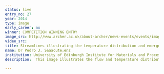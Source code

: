 ```yaml
---
status: live
entry_no: 27
year: 2014
type: image 
early_career: no 
winner: COMPETITION WINNING ENTRY
image_src: http://www.archer.ac.uk/about-archer/news-events/events/image-comp/gallery-2014/27_Entry_800.jpg
video_src: 
title: Streamlines illustrating the temperature distribution and emergence of azimuthal currents within the flow of an irregular 3D liquid droplet undergoing phase change
name: Dr Pedro J. S&aacute;enz
institution: University of Edinburgh Institute for Materials and Processes
description:  This image illustrates the flow and temperature distribution within an evaporating liquid droplet with elliptical contact area. For the first time, deformed drops have been simulated in three-dimensions, investigation which has elucidated the spontaneous emergence of previously-unknown azimuthal currents playing an essential role on the drop's flow and heat transfer mechanism. Understanding the dynamics of an evaporating droplet is a fundamental problem with a broad range of application, such as the development of new techniques for early diagnosis of several life-threatening diseases based on the pattern formation from drying drops of blood. The data depicted in the figure is the result of seven coupled nonlinear equations simultaneously solved at more than 8 million points, herculean task which would have required years to complete without ARCHER.
  
---
```

